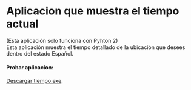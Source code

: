# Aplicacion que muestra el tiempo actual
(Esta aplicación solo funciona con Pyhton 2)
\
Esta aplicación muestra el tiempo detallado de la ubicación que desees dentro del estado Español.
#### Probar aplicacion: 
[Descargar tiempo.exe](http://www5.zippyshare.com/v/y5NejN8A/file.html).
